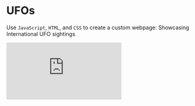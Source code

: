 # UFOs
Use `JavaScript`, `HTML`, and `CSS` to create a custom webpage: Showcasing International UFO sightings

![web_app.pdf](https://github.com/carlysandler/UFOs/files/6412647/web_app.pdf)
